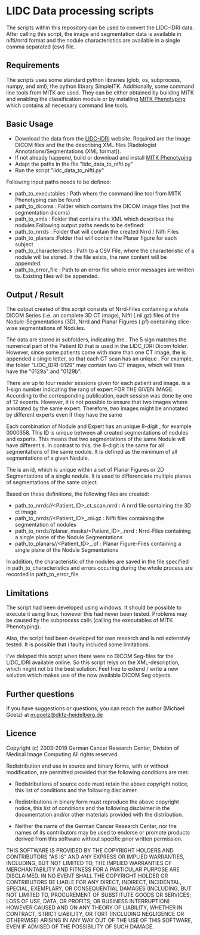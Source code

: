  LIDC Data processing scripts
 ============================
 
The scripts within this repository can be used to convert the LIDC-IDRI data. After calling this script,
the image and segmentation data is available in nifti/nrrd format and the nodule characteristics are available 
in a single comma separated (csv) file.

## Requirements
The scripts uses some standard python libraries (glob, os, subprocess, numpy, and xml), the python library SimpleITK. 
Additionally, some command line tools from MITK are used. They can be either obtained by building MITK and enabling 
the classification module or by installing  [MITK Phenotyping](http://http://mitk.org/Phenotyping) which contains all 
necessary command line tools. 

## Basic Usage
 * Download the data from the [LIDC-IDRI](https://wiki.cancerimagingarchive.net/display/Public/LIDC-IDRI) website. Required are the Image DICOM files and the the describing XML files (Radiologist Annotations/Segmentations (XML format)). 
 * If not already happend, build or download and install [MITK Phenotyping](http://http://mitk.org/Phenotyping)
 * Adapt the paths in the file "lidc_data_to_nifti.py"
 * Run the script "lidc_data_to_nifti.py"
 
Following input paths needs to be defined: 
 * path_to_executables : Path where the command line tool from MITK Phenotyping can be found
 * path_to_dicoms : Folder which contains the DICOM image files (not the segmentation dicoms)
 * path_to_xmls : Folder that contains the XML which describes the nodules
Following output paths needs to be defined: 
 * path_to_nrrds : Folder that will contain the created Nrrd / Nifti Files
 * path_to_planars :Folder that will contain the Planar figure for each subject
 * path_to_characteristics : Path to a CSV File, where the characteristic of a nodule will be stored. If the file exists, the new content will be appended. 
 * path_to_error_file : Path to an error file where error messages are written to. Existing files will be appended.

## Output / Result

The output created of this script consists of Nrrd-Files containing a whole DICOM Series (i.e. an 
complete 3D CT image), Nifti (.nii.gz) files of the Nodule-Segmentations (3D), Nrrd and Planar 
Figures (.pf) containing slice-wise segmentations of Nodules.

The data are stored in subfolders, indicating the <Patient ID>. The 5 sign <Patient ID> matches the 
numerical part of the Patient ID that is used in the LIDC_IDRI Dicom folder. However, since 
some patients come with more than one CT image, the <Patient ID> is appended a single letter,
so that each CT scan has an unique <Patient ID>. For example, the folder "LIDC_IDRI-0129" may contain 
two CT images, which will then have the <Patient ID> "0129a" and "0129b".

There are up to four reader sessions given for each patient and image. <Session ID> is a 1-sign number indicating 
the rang of expert FOR THE GIVEN IMAGE. According to the corresponding publication, each session 
was done by one of 12 experts. However, it is not possible to ensure that two images where 
annotated by the same expert. Therefore, two images might be annotated by different experts even 
if they have the same <Session ID>

Each combination of Nodule and Expert has an unique 8-digit <Nodule ID>, for example 0000358. This ID is unique between all
created segmentations of nodules and experts. This means that two segmentations of the 
same Nodule will have different <Nodule ID>s. In contrast to this, the 8-digit <True Nodule ID> is the 
same for all segmentations of the same nodule. It is defined as the minimum <Nodule ID> of all 
segmentations of a given Nodule.

The <ROI ID> is an id, which is unique within a set of Planar Figures or 2D Segmentations 
of a single nodule. It is used to differenciate multiple planes of segmentations of the same object.
 
Based on these definitions, the following files are created:
 * path_to_nrrds/<Patient ID>/<Patient_ID>_ct_scan.nrrd : A nrrd file containing the 3D ct image
 * path_to_nrrds/<Patient ID>/<Patient_ID>_<Session ID>_<Nodule ID>_<True Nodule ID>.nii.gz : Nifti files containing the segmentation of nodules
 * path_to_nrrds/<Patient ID>/planar_masks/<Patient_ID>_<Session ID>_<Nodule ID>_<ROI ID>.nrrd : Nrrd-Files containing a single plane of the Nodule Segmentations
 * path_to_planars/<Patient ID>/<Patient_ID>_<Session ID>_<Nodule ID>_<ROI ID>.pf : Planar Figure-Files containing a single plane of the Nodule Segmentations

In addition, the characteristic of the nodules are saved in the file specified in path_to_characteristics
and errors occuring during the whole process are recorded in path_to_error_file
 
## Limitations
The script had been developed using windows. It should be possible to execute it using linux, however this had never
been tested. Problems may be caused by the subprocess calls (calling the executables of MITK Phenotyping).

Also, the script had been developed for own research and is not extensivly tested. It is possible that i faulty included
some limitations. 

I've deloped this script when there were no DICOM Seg-files for the LIDC_IDRI available online. 
So this script relys on the XML-description, which might not be the best solution. Feel free to extend
/ write a new solution which makes use of the now available DICOM Seg objects.

## Further questions
If you have suggestions or questions, you can reach the author (Michael Goetz) at m.goetz@dkfz-heidelberg.de

## Licence

Copyright (c) 2003-2019 German Cancer Research Center,
Division of Medical Image Computing
All rights reserved.

Redistribution and use in source and binary forms, with or
without modification, are permitted provided that the
following conditions are met:

 * Redistributions of source code must retain the above
   copyright notice, this list of conditions and the
   following disclaimer.

 * Redistributions in binary form must reproduce the above
   copyright notice, this list of conditions and the
   following disclaimer in the documentation and/or other
   materials provided with the distribution.

 * Neither the name of the German Cancer Research Center,
   nor the names of its contributors may be used to endorse
   or promote products derived from this software without
   specific prior written permission.

THIS SOFTWARE IS PROVIDED BY THE COPYRIGHT HOLDERS AND
CONTRIBUTORS "AS IS" AND ANY EXPRESS OR IMPLIED WARRANTIES,
INCLUDING, BUT NOT LIMITED TO, THE IMPLIED WARRANTIES OF
MERCHANTABILITY AND FITNESS FOR A PARTICULAR PURPOSE ARE
DISCLAIMED. IN NO EVENT SHALL THE COPYRIGHT HOLDER OR
CONTRIBUTORS BE LIABLE FOR ANY DIRECT, INDIRECT,
INCIDENTAL, SPECIAL, EXEMPLARY, OR CONSEQUENTIAL DAMAGES
(INCLUDING, BUT NOT LIMITED TO, PROCUREMENT OF SUBSTITUTE
GOODS OR SERVICES; LOSS OF USE, DATA, OR PROFITS; OR
BUSINESS INTERRUPTION) HOWEVER CAUSED AND ON ANY THEORY OF
LIABILITY, WHETHER IN CONTRACT, STRICT LIABILITY, OR TORT
(INCLUDING NEGLIGENCE OR OTHERWISE) ARISING IN ANY WAY OUT
OF THE USE OF THIS SOFTWARE, EVEN IF ADVISED OF THE
POSSIBILITY OF SUCH DAMAGE.


